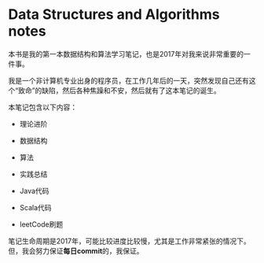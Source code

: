# Data Structures and Algorithms notes

本书是我的第一本数据结构和算法学习笔记，也是2017年对我来说非常重要的一件事。

我是一个非计算机专业出身的程序员，在工作几年后的一天，突然发现自己还有这个“致命”的缺陷，然后各种焦躁和不安，然后就有了这本笔记的诞生。

本笔记包含以下内容：

- 理论进阶

 - 数据结构
 - 算法


- 实践总结
 - Java代码
 - Scala代码
 - leetCode刷题


笔记生命周期是2017年，可能比较进度比较慢，尤其是工作非常紧张的情况下。但，我会努力保证**每日commit**的，我保证。
